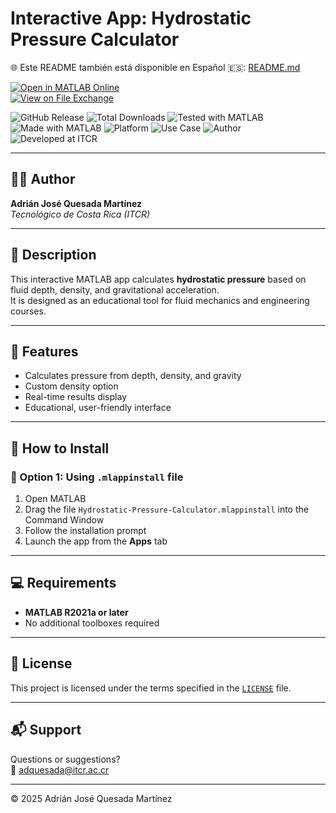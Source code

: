 # Interactive App: Hydrostatic Pressure Calculator

🌐 Este README también está disponible en Español 🇪🇸: [README.md](README.md)

[![Open in MATLAB Online](https://www.mathworks.com/images/responsive/global/open-in-matlab-online.svg)](https://matlab.mathworks.com/open/github/v1?repo=adriancrc/Hydrostatic-Pressure-Calculator)  
[![View on File Exchange](https://www.mathworks.com/matlabcentral/images/matlab-file-exchange.svg)](https://la.mathworks.com/matlabcentral/fileexchange/)

![GitHub Release](https://img.shields.io/github/v/release/adriancrc/Hydrostatic-Pressure-Calculator)
![Total Downloads](https://img.shields.io/github/downloads/adriancrc/Hydrostatic-Pressure-Calculator/total)
![Tested with MATLAB](https://img.shields.io/endpoint?url=https%3A%2F%2Fraw.githubusercontent.com%2Fadriancrc%2FHydrostatic-Pressure-Calculator%2Fmain%2Freport%2Fbadge%2Ftested_with.json)
![Made with MATLAB](https://img.shields.io/badge/Made%20with-MATLAB-blue)
![Platform](https://img.shields.io/badge/Platform-Windows%20%7C%20macOS%20%7C%20Linux-lightgrey)
![Use Case](https://img.shields.io/badge/Use-Educational-success)
![Author](https://img.shields.io/badge/Author-Adrián%20Quesada%20Martínez-blueviolet)
![Developed at ITCR](https://img.shields.io/badge/Developed%20at-ITCR-blue)

---

## 👨‍💻 Author
**Adrián José Quesada Martínez**  
*Tecnológico de Costa Rica (ITCR)*

---

## 📘 Description

This interactive MATLAB app calculates **hydrostatic pressure** based on fluid depth, density, and gravitational acceleration.  
It is designed as an educational tool for fluid mechanics and engineering courses.

---

## 🧠 Features

- Calculates pressure from depth, density, and gravity
- Custom density option
- Real-time results display
- Educational, user-friendly interface

---

## 🚀 How to Install

### 🔹 Option 1: Using `.mlappinstall` file

1. Open MATLAB  
2. Drag the file `Hydrostatic-Pressure-Calculator.mlappinstall` into the Command Window  
3. Follow the installation prompt  
4. Launch the app from the **Apps** tab

---

## 💻 Requirements

- **MATLAB R2021a or later**  
- No additional toolboxes required

---

## 📄 License

This project is licensed under the terms specified in the [`LICENSE`](LICENSE) file.

---

## 📬 Support

Questions or suggestions?  
📧 [adquesada@itcr.ac.cr](mailto:adquesada@itcr.ac.cr)

---

© 2025 Adrián José Quesada Martínez
